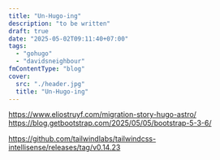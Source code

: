 ```yaml
---
title: "Un-Hugo-ing"
description: "to be written"
draft: true
date: "2025-05-02T09:11:40+07:00"
tags:
  - "gohugo"
  - "davidsneighbour"
fmContentType: "blog"
cover:
  src: "./header.jpg"
  title: "Un-Hugo-ing"
---
```






<https://www.eliostruyf.com/migration-story-hugo-astro/>
<https://blog.getbootstrap.com/2025/05/05/bootstrap-5-3-6/>

<https://github.com/tailwindlabs/tailwindcss-intellisense/releases/tag/v0.14.23>
